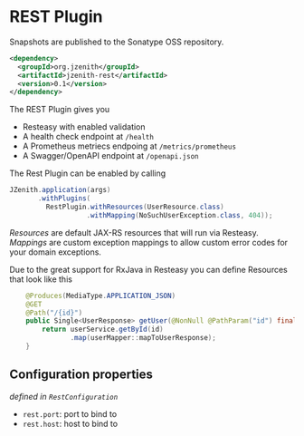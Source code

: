 # REST Plugin

Snapshots are published to the Sonatype OSS repository.

```xml
<dependency>
  <groupId>org.jzenith</groupId>
  <artifactId>jzenith-rest</artifactId>
  <version>0.1</version>
</dependency>
```

The REST Plugin gives you
* Resteasy with enabled validation
* A health check endpoint at `/health`
* A Prometheus metriecs endpoing at `/metrics/prometheus`
* A Swagger/OpenAPI endpoint at `/openapi.json` 

The Rest Plugin can be enabled by calling

```java
JZenith.application(args)
       .withPlugins(
         RestPlugin.withResources(UserResource.class)
                   .withMapping(NoSuchUserException.class, 404));
```

*Resources* are default JAX-RS resources that will run via Resteasy. 
*Mappings* are custom exception mappings to allow custom error codes
for your domain exceptions. 

Due to the great support for RxJava in Resteasy you can define
Resources that look like this 

```java
    @Produces(MediaType.APPLICATION_JSON)
    @GET
    @Path("/{id}")
    public Single<UserResponse> getUser(@NonNull @PathParam("id") final UUID id) {
        return userService.getById(id)
               .map(userMapper::mapToUserResponse);
    }
```

## Configuration properties
*defined in `RestConfiguration`*

* `rest.port`: port to bind to
* `rest.host`: host to bind to
